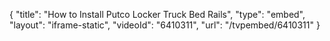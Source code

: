 {
    "title": "How to Install Putco Locker Truck Bed Rails",
    "type": "embed",
    "layout": "iframe-static",
    "videoId": "6410311",
    "url": "\/tvpembed\/6410311"
}